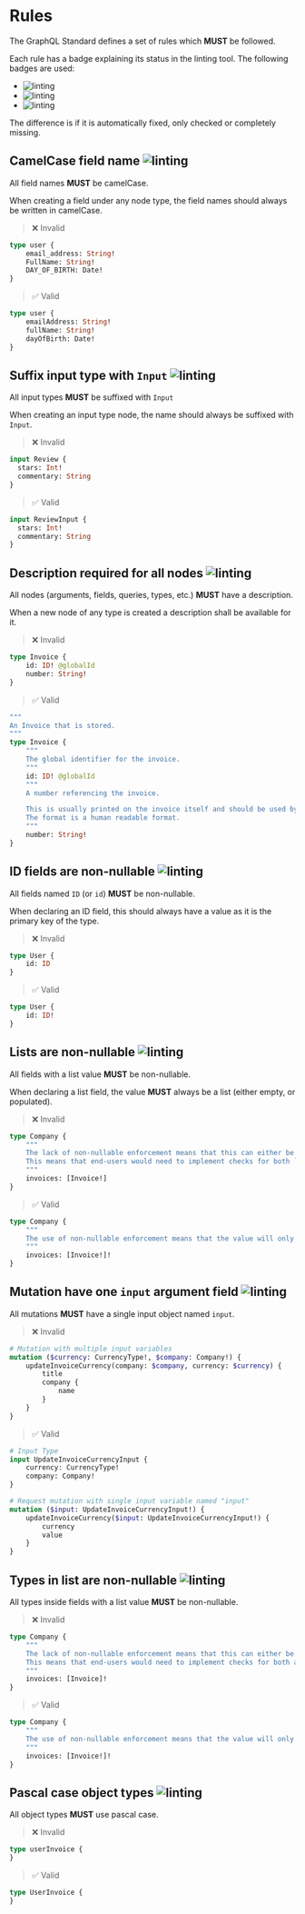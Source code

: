 # Rules
The GraphQL Standard defines a set of rules which **MUST** be followed.

Each rule has a badge explaining its status in the linting tool. The following badges are used:
- ![linting](https://img.shields.io/badge/linting-auto-blue) 
- ![linting](https://img.shields.io/badge/linting-checks-blue)
- ![linting](https://img.shields.io/badge/linting-missing-red)

The difference is if it is automatically fixed, only checked or completely missing. 


## CamelCase field name ![linting](https://img.shields.io/badge/linting-auto-blue)
All field names **MUST** be camelCase.  

When creating a field under any node type, the field names should always be written in camelCase.

> ❌ Invalid
```graphql
type user {
    email_address: String!
    FullName: String!
    DAY_OF_BIRTH: Date!
}
```

> ✅ Valid
```graphql
type user {
    emailAddress: String!
    fullName: String!
    dayOfBirth: Date!
}
```

## Suffix input type with `Input` ![linting](https://img.shields.io/badge/linting-auto-blue)
All input types **MUST** be suffixed with `Input`

When creating an input type node, the name should always be suffixed with `Input`.

> ❌ Invalid
```graphql
input Review {
  stars: Int!
  commentary: String
}
```
> ✅ Valid
```graphql
input ReviewInput {
  stars: Int!
  commentary: String
}
```

## Description required for all nodes ![linting](https://img.shields.io/badge/linting-auto-blue)
All nodes (arguments, fields, queries, types, etc.) **MUST** have a description.

When a new node of any type is created a description shall be available for it.

> ❌ Invalid

```graphql
type Invoice {
    id: ID! @globalId
    number: String!
}
```

> ✅ Valid

```graphql
"""
An Invoice that is stored.
"""
type Invoice {
    """
    The global identifier for the invoice.
    """
    id: ID! @globalId
    """
    A number referencing the invoice.

    This is usually printed on the invoice itself and should be used by booking system and finance departments.
    The format is a human readable format.
    """
    number: String!
}
```

## ID fields are non-nullable ![linting](https://img.shields.io/badge/linting-auto-blue)
All fields named `ID` (or `id`) **MUST** be non-nullable.

When declaring an ID field, this should always have a value as it is the primary key of the type.

> ❌ Invalid
```graphql
type User {
    id: ID
}
```

> ✅ Valid
```graphql
type User {
    id: ID!
}
```

## Lists are non-nullable ![linting](https://img.shields.io/badge/linting-auto-blue)
All fields with a list value **MUST** be non-nullable.

When declaring a list field, the value **MUST** always be a list (either empty, or populated).

> ❌ Invalid
```graphql
type Company {
    """
    The lack of non-nullable enforcement means that this can either be `[]`, `null`, or a populated list.
    This means that end-users would need to implement checks for both `null` and an empty list.
    """
    invoices: [Invoice!]
}
```

> ✅ Valid
```graphql
type Company {
    """
    The use of non-nullable enforcement means that the value will only ever be `[]` or a populated list.
    """
    invoices: [Invoice!]!
}
```

## Mutation have one `input` argument field ![linting](https://img.shields.io/badge/linting-auto-blue)
All mutations **MUST** have a single input object named `input`.

> ❌ Invalid

```graphql
# Mutation with multiple input variables
mutation ($currency: CurrencyType!, $company: Company!) {
    updateInvoiceCurrency(company: $company, currency: $currency) {
        title
        company {
            name
        }
    }
}
```

> ✅ Valid

```graphql
# Input Type
input UpdateInvoiceCurrencyInput {
    currency: CurrencyType!
    company: Company!
}

# Request mutation with single input variable named "input"
mutation ($input: UpdateInvoiceCurrencyInput!) {
    updateInvoiceCurrency($input: UpdateInvoiceCurrencyInput!) {
        currency
        value
    }
}
```

## Types in list are non-nullable ![linting](https://img.shields.io/badge/linting-auto-blue)
All types inside fields with a list value **MUST** be non-nullable.

> ❌ Invalid
```graphql
type Company {
    """
    The lack of non-nullable enforcement means that this can either be `[]`, `[null]`, or a populated list of 'Invoice' types.
    This means that end-users would need to implement checks for both a list containing `null` and an empty list.
    """
    invoices: [Invoice]!
}
```

> ✅ Valid
```graphql
type Company {
    """
    The use of non-nullable enforcement means that the value will only ever be `[]` or a populated list of type 'Invoice'.
    """
    invoices: [Invoice!]!
}
```

## Pascal case object types ![linting](https://img.shields.io/badge/linting-auto-blue)

All object types **MUST** use pascal case.

> ❌ Invalid

```graphql
type userInvoice {
}
```

> ✅ Valid

```graphql
type UserInvoice {
}
```
